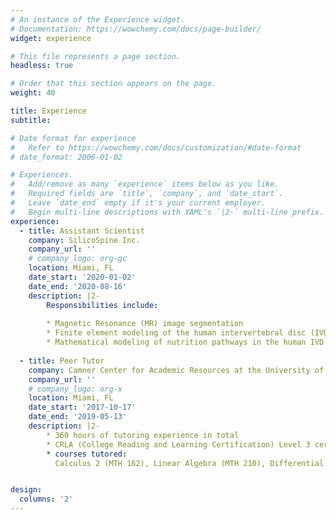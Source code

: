 ```yaml
---
# An instance of the Experience widget.
# Documentation: https://wowchemy.com/docs/page-builder/
widget: experience

# This file represents a page section.
headless: true

# Order that this section appears on the page.
weight: 40

title: Experience
subtitle:

# Date format for experience
#   Refer to https://wowchemy.com/docs/customization/#date-format
# date_format: 2006-01-02

# Experiences.
#   Add/remove as many `experience` items below as you like.
#   Required fields are `title`, `company`, and `date_start`.
#   Leave `date_end` empty if it's your current employer.
#   Begin multi-line descriptions with YAML's `|2-` multi-line prefix.
experience:
  - title: Assistant Scientist
    company: SilicoSpine Inc.
    company_url: ''
    # company_logo: org-gc
    location: Miami, FL
    date_start: '2020-01-02'
    date_end: '2020-08-16'
    description: |2-
        Responsibilities include:
        
        * Magnetic Resonance (MR) image segmentation
        * Finite element modeling of the human intervertebral disc (IVD)
        * Mathematical modeling of nutrition pathways in the human IVD
        
  - title: Peer Tutor
    company: Camner Center for Academic Resources at the University of Miami
    company_url: ''
    # company_logo: org-x
    location: Miami, FL
    date_start: '2017-10-17'
    date_end: '2019-05-13'
    description: |2-
        * 360 hours of tutoring experience in total
        * CRLA (College Reading and Learning Certification) Level 3 certified;
        * courses tutored:
          Calculus 2 (MTH 162), Linear Algebra (MTH 210), Differential Equations (MTH 311), University Physics I, II, and III (PHY 205, PHY 206, and PHY 207), Mechanics of Solids I and II (CAE 210 and MAE 207), Thermodynamics (MAE 303), Fluid Mechanics (MAE 309), Heat Transfer (MAE 310), and Mechanical Design I (MAE 341), Electric Circuit Theory (ECE 205)


design:
  columns: '2'
---
```

